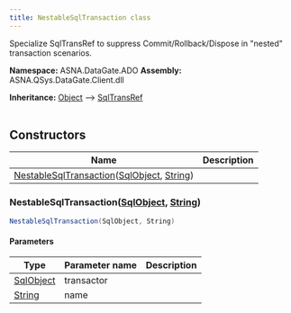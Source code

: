```yaml
---
title: NestableSqlTransaction class
---
```


Specialize SqlTransRef to suppress Commit/Rollback/Dispose
in "nested" transaction scenarios.

**Namespace:** ASNA.DataGate.ADO
**Assembly:** ASNA.QSys.DataGate.Client.dll

**Inheritance:** [Object](https://docs.microsoft.com/en-us/dotnet/api/system.object) --> [SqlTransRef](https://learn.microsoft.com/en-us/dotnet/api/)
<br>
<br>

## Constructors

| Name | Description |
| --- | --- |
| [NestableSqlTransaction](#nestablesqltransaction-sqlobject-string-)([SqlObject](https://learn.microsoft.com/en-us/dotnet/api/), [String](https://docs.microsoft.com/en-us/dotnet/api/system.string)) | 

### NestableSqlTransaction([SqlObject](https://learn.microsoft.com/en-us/dotnet/api/), [String](https://docs.microsoft.com/en-us/dotnet/api/system.string))



```cs
NestableSqlTransaction(SqlObject, String)
```

#### Parameters

| Type | Parameter name | Description
| --- | --- | ---
| [SqlObject](https://learn.microsoft.com/en-us/dotnet/api/) | transactor | 
| [String](https://docs.microsoft.com/en-us/dotnet/api/system.string) | name | 
